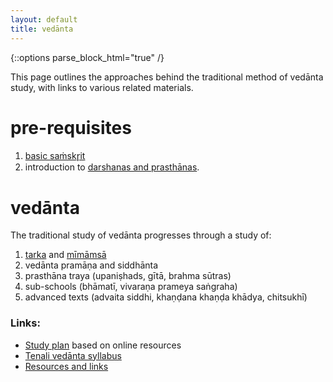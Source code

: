 ```yaml
---
layout: default
title: vedānta
---
```


{::options parse_block_html="true" /}

This page outlines the approaches behind the traditional
method of vedānta study, with links to various related
materials.

# pre-requisites

1. [basic saṁskr̥it](https://www.youtube.com/watch?v=NQ6CLekQJO0&list=PLWjpkY4mU2RD8URCGJFG5nZQcb_PKTW8-)
2. introduction to [darshanas and prasthānas](pages/prasthana).

# vedānta

The traditional study of vedānta progresses through a study of:

1. [tarka](pages/tarka) and [mīmāmsā](pages/mimamsa)
2. vedānta pramāṇa and siddhānta
3. prasthāna traya (upaniṣhads, gītā, brahma sūtras)
4. sub-schools (bhāmatī, vivaraṇa prameya saṅgraha)
5. advanced texts (advaita siddhi, khaṇḍana khaṇḍa khādya, chitsukhī)

### Links:

- [Study plan](pages/timeline) based on online resources
- [Tenali vedānta syllabus](pages/syllabus/tenali)
- [Resources and links](pages/resources)
